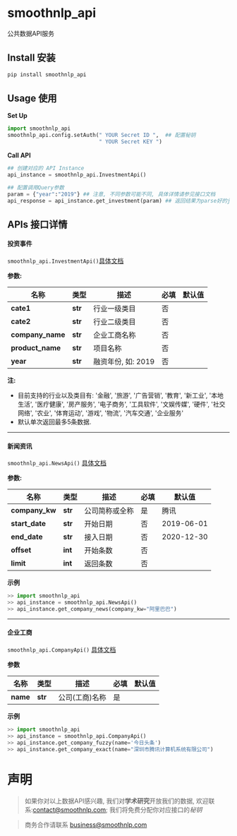 # smoothnlp_api
公共数据API服务

## Install 安装
```bash
pip install smoothnlp_api
```

## Usage 使用
**Set Up**
```python
import smoothnlp_api
smoothnlp_api.config.setAuth(" YOUR Secret ID ",  ## 配置秘钥
                             " YOUR Secret KEY ")
```

**Call API**
```python
## 创建对应的 API Instance
api_instance = smoothnlp_api.InvestmentApi()

## 配置调用Query参数
param = {"year":"2019"} ## 注意, 不同参数可能不同, 具体详情请参见接口文档
api_response = api_instance.get_investment(param) ## 返回结果为parse好的json格式, 大部分为python原生dict
```


## APIs 接口详情

#### 投资事件
`smoothnlp_api.InvestmentApi()`[具体文档](http://doc.smoothnlp.com/web/#/p/4072db16dc854ef182561a8c75b6f6b6)

**参数:** 

名称 | 类型 | 描述  | 必填  | 默认值
------------- | ------------- | ------------- | ------------- | -------------
 **cate1** | **str**| 行业一级类目 | 否 | 
 **cate2** | **str**| 行业二级类目 | 否 | 
 **company_name** | **str**| 企业工商名称 | 否 | 
 **product_name** | **str**| 项目名称 | 否 | 
 **year** | **str**| 融资年份, 如: 2019 | 否 | 
 
 **注:**
* 目前支持的行业以及类目有: '金融', '旅游', '广告营销', '教育', '新工业', '本地生活', '医疗健康', '房产服务', '电子商务', '工具软件', '文娱传媒', '硬件', '社交网络', '农业', '体育运动', '游戏', '物流', '汽车交通', '企业服务'
* 默认单次返回最多5条数据. 

---------

#### 新闻资讯
`smoothnlp_api.NewsApi()` [具体文档](http://doc.smoothnlp.com/web/#/p/e42fdc345ca760e9a9b207ea77a8ac3c)

**参数:**

名称 | 类型 | 描述  | 必填  | 默认值
------------- | ------------- | ------------- | ------------- | -------------
 **company_kw** | **str**| 公司简称或全称 | 是 | 腾讯 
 **start_date** | **str**| 开始日期 | 否 | 2019-06-01
 **end_date** | **str**| 接入日期 | 否 | 2020-12-30
 **offset** | **int**| 开始条数 | 否 | 
 **limit** | **int**| 返回条数 | 否 | 
 
 **示例**
```python
>> import smoothnlp_api
>> api_instance = smoothnlp_api.NewsApi()
>> api_instance.get_company_news(company_kw="阿里巴巴")
```

-------------

#### 企业工商
`smoothnlp_api.CompanyApi()` [具体文档](http://doc.smoothnlp.com/web/#/p/c18fa97554fd4220bee162e1f4d948f8)

**参数**

名称 | 类型 | 描述  | 必填  | 默认值
------------- | ------------- | ------------- | ------------- | -------------
 **name** | **str**| 公司(工商)名称 | 是 | 
 
**示例**
```python
>> import smoothnlp_api
>> api_instance = smoothnlp_api.CompanyApi()
>> api_instance.get_company_fuzzy(name='今日头条')
>> api_instance.get_company_exact(name="深圳市腾讯计算机系统有限公司")

```
 
 


# 声明
> 如果你对以上数据API感兴趣, 我们对**学术研究**开放我们的数据, 欢迎联系:contact@smoothnlp.com; 我们将免费分配你对应接口的*秘钥*

> 商务合作请联系 business@smoothnlp.com

